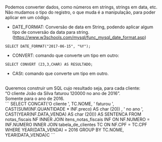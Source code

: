 Podemos converter dados, como números em strings, strings em data, etc. Não mudamos o tipo do registro, o que muda é a manipulação, para poder aplicar em um código.

- DATE_FORMAT: Conversão de data em String, podendo aplicar algum tipo de conversão da data para string. (https://www.w3schools.com/mysql/func_mysql_date_format.asp)
```
SELECT DATE_FORMAT("2017-06-15", "%Y");
```

- CONVERT: comando que converte um tipo em outro:
```
SELECT CONVERT (23,3,CHAR) AS RESULTADO;
```
 - CASt: comando que converte um tipo em outro.
 <br>
Queremos construir um SQL cujo resultado seja, para cada cliente:<br>
“O cliente João da Silva faturou 120000 no ano de 2016”.<br>
Somente para o ano de 2016.<br>
```
SELECT CONCAT('O cliente ', TC.NOME, ' faturou ', 
CAST(SUM(INF.QUANTIDADE * INF.preco) AS char (20))
 , ' no ano ', CAST(YEAR(NF.DATA_VENDA) AS char (20))) AS SENTENCA FROM notas_fiscais NF
INNER JOIN itens_notas_fiscais INF ON NF.NUMERO = INF.NUMERO
INNER JOIN tabela_de_clientes TC ON NF.CPF = TC.CPF
WHERE YEAR(DATA_VENDA) = 2016
GROUP BY TC.NOME, YEAR(DATA_VENDA)C
```

